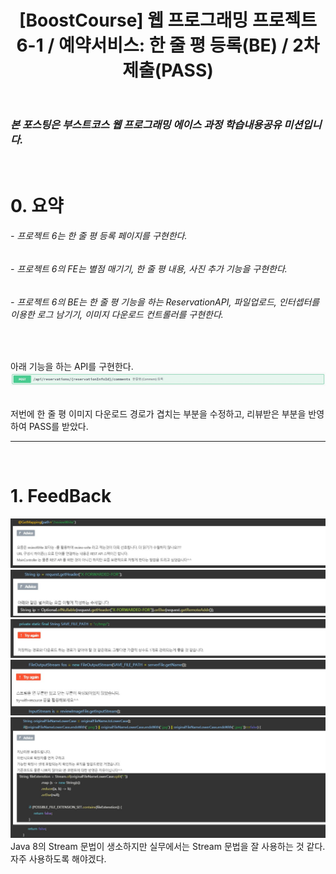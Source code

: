 ﻿---
layout: post
title: '[BoostCourse] 웹 프로그래밍 프로젝트 6-1 / 예약서비스: 한 줄 평 등록(BE) / 2차 제출(PASS)'
tags: [BoostCourse]
image: '/images/posts/boostcourse.JPG'
---

### *본 포스팅은 부스트코스 웹 프로그래밍 에이스 과정 학습내용공유 미션입니다.*  

<br/>

# 0. 요약
###### - 프로젝트 6는 한 줄 평 등록 페이지를 구현한다.
###### - 프로젝트 6의 FE는 별점 매기기, 한 줄 평 내용, 사진 추가 기능을 구현한다.
###### - 프로젝트 6의 BE는 한 줄 평 기능을 하는 ReservationAPI, 파일업로드, 인터셉터를 이용한 로그 남기기, 이미지 다운로드 컨트롤러를 구현한다.


<br/>

아래 기능을 하는 API를 구현한다.  
![Alt text](/images/posts/post_9/post_9_api.JPG)<br/>

<br/>
저번에 한 줄 평 이미지 다운로드 경로가 겹치는 부분을 수정하고, 리뷰받은 부분을 반영하여 PASS를 받았다.  

<br/>

*****

<br/>

# 1. FeedBack
![Alt text](/images/posts/post_10/post_10_feedback_1.JPG)<br/>
![Alt text](/images/posts/post_10/post_10_feedback_2.JPG)<br/>
![Alt text](/images/posts/post_10/post_10_feedback_3.JPG)<br/>
![Alt text](/images/posts/post_10/post_10_feedback_4.JPG)<br/>
![Alt text](/images/posts/post_10/post_10_feedback_5.JPG)<br/>
Java 8의 Stream 문법이 생소하지만 실무에서는 Stream 문법을 잘 사용하는 것 같다.  
자주 사용하도록 해야겠다.  
